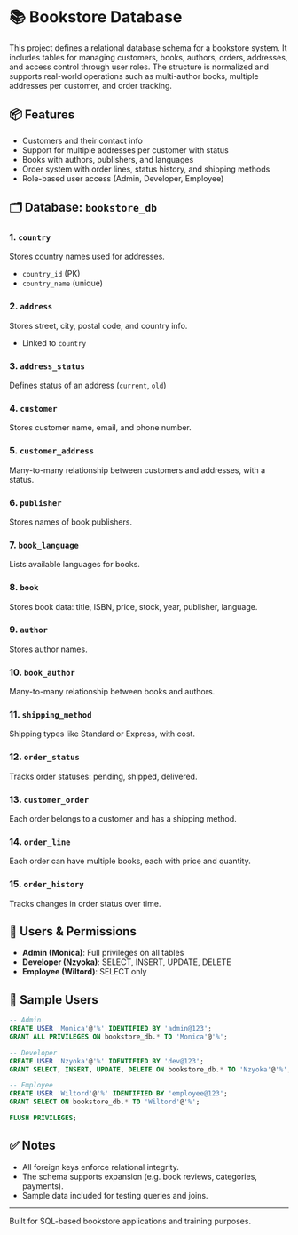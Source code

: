 # 📚 Bookstore Database

This project defines a relational database schema for a bookstore system. It includes tables for managing customers, books, authors, orders, addresses, and access control through user roles. The structure is normalized and supports real-world operations such as multi-author books, multiple addresses per customer, and order tracking.

## 📦 Features

- Customers and their contact info
- Support for multiple addresses per customer with status
- Books with authors, publishers, and languages
- Order system with order lines, status history, and shipping methods
- Role-based user access (Admin, Developer, Employee)

## 🗂️ Database: `bookstore_db`

### 1. `country`
Stores country names used for addresses.
- `country_id` (PK)
- `country_name` (unique)

### 2. `address`
Stores street, city, postal code, and country info.
- Linked to `country`

### 3. `address_status`
Defines status of an address (`current`, `old`)

### 4. `customer`
Stores customer name, email, and phone number.

### 5. `customer_address`
Many-to-many relationship between customers and addresses, with a status.

### 6. `publisher`
Stores names of book publishers.

### 7. `book_language`
Lists available languages for books.

### 8. `book`
Stores book data: title, ISBN, price, stock, year, publisher, language.

### 9. `author`
Stores author names.

### 10. `book_author`
Many-to-many relationship between books and authors.

### 11. `shipping_method`
Shipping types like Standard or Express, with cost.

### 12. `order_status`
Tracks order statuses: pending, shipped, delivered.

### 13. `customer_order`
Each order belongs to a customer and has a shipping method.

### 14. `order_line`
Each order can have multiple books, each with price and quantity.

### 15. `order_history`
Tracks changes in order status over time.

## 👤 Users & Permissions

- **Admin (Monica)**: Full privileges on all tables
- **Developer (Nzyoka)**: SELECT, INSERT, UPDATE, DELETE
- **Employee (Wiltord)**: SELECT only

## 🧪 Sample Users

```sql
-- Admin
CREATE USER 'Monica'@'%' IDENTIFIED BY 'admin@123';
GRANT ALL PRIVILEGES ON bookstore_db.* TO 'Monica'@'%';

-- Developer
CREATE USER 'Nzyoka'@'%' IDENTIFIED BY 'dev@123';
GRANT SELECT, INSERT, UPDATE, DELETE ON bookstore_db.* TO 'Nzyoka'@'%';

-- Employee
CREATE USER 'Wiltord'@'%' IDENTIFIED BY 'employee@123';
GRANT SELECT ON bookstore_db.* TO 'Wiltord'@'%';

FLUSH PRIVILEGES;
```

## ✅ Notes

- All foreign keys enforce relational integrity.
- The schema supports expansion (e.g. book reviews, categories, payments).
- Sample data included for testing queries and joins.

---
Built for SQL-based bookstore applications and training purposes.
